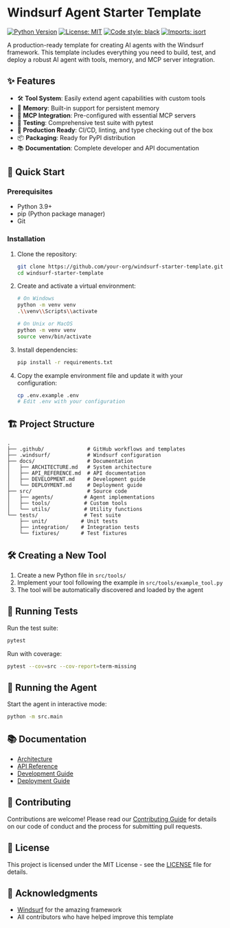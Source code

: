 # Windsurf Agent Starter Template

[![Python Version](https://img.shields.io/badge/python-3.9%2B-blue.svg)](https://www.python.org/downloads/)
[![License: MIT](https://img.shields.io/badge/License-MIT-yellow.svg)](https://opensource.org/licenses/MIT)
[![Code style: black](https://img.shields.io/badge/code%20style-black-000000.svg)](https://github.com/psf/black)
[![Imports: isort](https://img.shields.io/badge/%20imports-isort-%231674b1?style=flat&labelColor=ef8336)](https://pycqa.github.io/isort/)

A production-ready template for creating AI agents with the Windsurf framework. This template includes everything you need to build, test, and deploy a robust AI agent with tools, memory, and MCP server integration.

## ✨ Features

- 🛠️ **Tool System**: Easily extend agent capabilities with custom tools
- 🧠 **Memory**: Built-in support for persistent memory
- 🔌 **MCP Integration**: Pre-configured with essential MCP servers
- 🧪 **Testing**: Comprehensive test suite with pytest
- 🚀 **Production Ready**: CI/CD, linting, and type checking out of the box
- 📦 **Packaging**: Ready for PyPI distribution
- 📚 **Documentation**: Complete developer and API documentation

## 🚀 Quick Start

### Prerequisites

- Python 3.9+
- pip (Python package manager)
- Git

### Installation

1. Clone the repository:
   ```bash
   git clone https://github.com/your-org/windsurf-starter-template.git
   cd windsurf-starter-template
   ```

2. Create and activate a virtual environment:
   ```bash
   # On Windows
   python -m venv venv
   .\\venv\\Scripts\\activate
   
   # On Unix or MacOS
   python -m venv venv
   source venv/bin/activate
   ```

3. Install dependencies:
   ```bash
   pip install -r requirements.txt
   ```

4. Copy the example environment file and update it with your configuration:
   ```bash
   cp .env.example .env
   # Edit .env with your configuration
   ```

## 🏗️ Project Structure

```
.
├── .github/              # GitHub workflows and templates
├── .windsurf/            # Windsurf configuration
├── docs/                 # Documentation
│   ├── ARCHITECTURE.md   # System architecture
│   ├── API_REFERENCE.md  # API documentation
│   ├── DEVELOPMENT.md    # Development guide
│   └── DEPLOYMENT.md     # Deployment guide
├── src/                  # Source code
│   ├── agents/          # Agent implementations
│   ├── tools/           # Custom tools
│   └── utils/           # Utility functions
└── tests/               # Test suite
    ├── unit/           # Unit tests
    ├── integration/    # Integration tests
    └── fixtures/       # Test fixtures
```

## 🛠️ Creating a New Tool

1. Create a new Python file in `src/tools/`
2. Implement your tool following the example in `src/tools/example_tool.py`
3. The tool will be automatically discovered and loaded by the agent

## 🧪 Running Tests

Run the test suite:

```bash
pytest
```

Run with coverage:

```bash
pytest --cov=src --cov-report=term-missing
```

## 🚀 Running the Agent

Start the agent in interactive mode:

```bash
python -m src.main
```

## 📚 Documentation

- [Architecture](docs/ARCHITECTURE.md)
- [API Reference](docs/API_REFERENCE.md)
- [Development Guide](docs/DEVELOPMENT.md)
- [Deployment Guide](docs/DEPLOYMENT.md)

## 🤝 Contributing

Contributions are welcome! Please read our [Contributing Guide](CONTRIBUTING.md) for details on our code of conduct and the process for submitting pull requests.

## 📄 License

This project is licensed under the MIT License - see the [LICENSE](LICENSE) file for details.

## 🙏 Acknowledgments

- [Windsurf](https://windsurf.com) for the amazing framework
- All contributors who have helped improve this template
